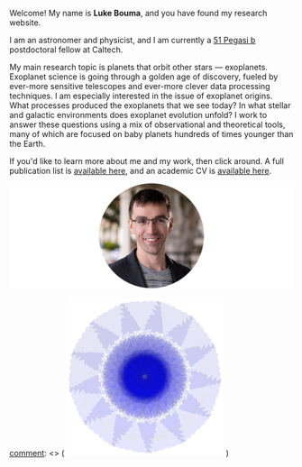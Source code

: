 Welcome! My name is **Luke Bouma**, and you have found my research website.

I am an astronomer and physicist, and I am currently a [51 Pegasi
b](https://www.hsfoundation.org/fellow/luke-bouma-ph-d-candidate/) postdoctoral
fellow at Caltech.

My main research topic is planets that orbit other stars — exoplanets.
Exoplanet science is going through a golden age of discovery, fueled by
ever-more sensitive telescopes and ever-more clever data processing techniques.
I am especially interested in the issue of exoplanet origins.  What processes
produced the exoplanets that we see today?  In what stellar and galactic
environments does exoplanet evolution unfold?  I work to answer these questions
using a mix of observational and theoretical tools, many of which are focused
on baby planets hundreds of times younger than the Earth.

If you'd like to learn more about me and my work, then click around.
A full publication list is [available
here](https://ui.adsabs.harvard.edu/public-libraries/uXPWdyI2RH2T-Sv0rcwUwA),
and an academic CV is [available here](/pdfs/LukeBouma_CV_Feb_2024.pdf).

![face](/images/face.png) 

[comment]: <> ( ![nifty](/images/nifty.png) )

[comment]: <> (  Most of my work focuses on exoplanets and stars. The main goals of
my research are to understand how planets form and evolve, to determine how
that evolution is connected to the stellar and galactic environment, and to
explore the properties of planets that may be capable of hosting life. )



